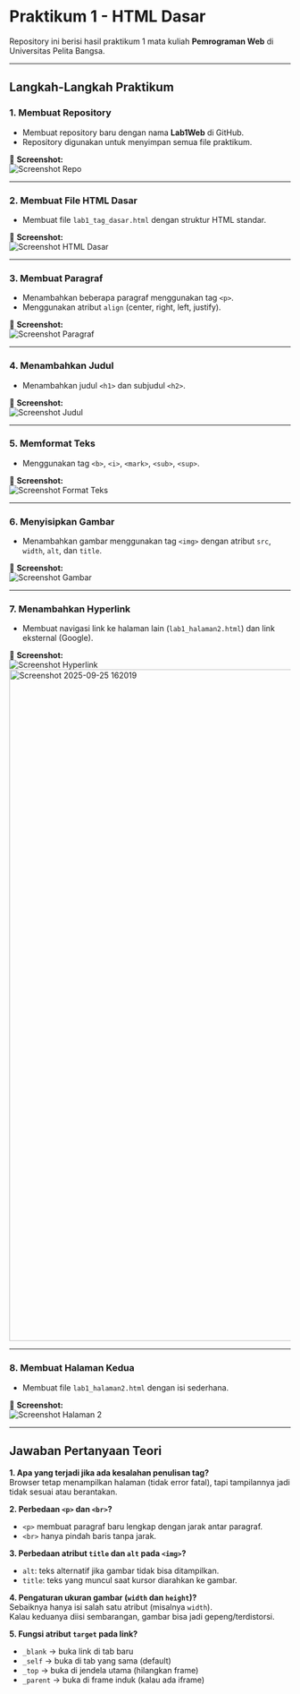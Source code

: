 # Praktikum 1 - HTML Dasar

Repository ini berisi hasil praktikum 1 mata kuliah **Pemrograman Web** di Universitas Pelita Bangsa.

---

## Langkah-Langkah Praktikum

### 1. Membuat Repository
- Membuat repository baru dengan nama **Lab1Web** di GitHub.  
- Repository digunakan untuk menyimpan semua file praktikum.  

📸 **Screenshot:**  
![Screenshot Repo](<img width="1920" height="1200" alt="Screenshot 2025-09-25 164143" src="https://github.com/user-attachments/assets/c3bbe833-19ae-4600-a74d-6b005ea098a7" />
)

---

### 2. Membuat File HTML Dasar
- Membuat file `lab1_tag_dasar.html` dengan struktur HTML standar.  

📸 **Screenshot:**  
![Screenshot HTML Dasar](<img width="1920" height="1200" alt="Screenshot 2025-09-25 164326" src="https://github.com/user-attachments/assets/c11893a7-80c2-4ff9-b7a4-8a2a0d600979" />
)

---

### 3. Membuat Paragraf
- Menambahkan beberapa paragraf menggunakan tag `<p>`.  
- Menggunakan atribut `align` (center, right, left, justify).  

📸 **Screenshot:**  
![Screenshot Paragraf](<img width="917" height="489" alt="Screenshot 2025-09-25 165150" src="https://github.com/user-attachments/assets/4f58cb3c-98df-4734-8a94-c4719ee9283c" />
)

---

### 4. Menambahkan Judul
- Menambahkan judul `<h1>` dan subjudul `<h2>`.  

📸 **Screenshot:**  
![Screenshot Judul](<img width="765" height="369" alt="Screenshot 2025-09-25 165343" src="https://github.com/user-attachments/assets/e52c2b83-94e2-4cdc-9a14-4cbcff6adafb" />
)

---

### 5. Memformat Teks
- Menggunakan tag `<b>`, `<i>`, `<mark>`, `<sub>`, `<sup>`.  

📸 **Screenshot:**  
![Screenshot Format Teks](<img width="783" height="199" alt="Screenshot 2025-09-25 165458" src="https://github.com/user-attachments/assets/9e09c039-91da-40a7-8ac6-878a79609813" />
)

---

### 6. Menyisipkan Gambar
- Menambahkan gambar menggunakan tag `<img>` dengan atribut `src`, `width`, `alt`, dan `title`.  

📸 **Screenshot:**  
![Screenshot Gambar](<img width="1258" height="263" alt="Screenshot 2025-09-25 170134" src="https://github.com/user-attachments/assets/f180d269-f68e-41d7-8fb3-afc788b13b20" />
)

---

### 7. Menambahkan Hyperlink
- Membuat navigasi link ke halaman lain (`lab1_halaman2.html`) dan link eksternal (Google).

📸 **Screenshot:**  
![Screenshot Hyperlink](<img width="805" height="224" alt="Screenshot 2025-09-25 170456" src="https://github.com/user-attachments/assets/0bd540c6-d706-403f-8ac6-86cbc3d277db" />
)
<img width="1920" height="1200" alt="Screenshot 2025-09-25 162019" src="https://github.com/user-attachments/assets/475ee415-a26e-4a94-9fa4-1dd3b4b6db5a" />

---

### 8. Membuat Halaman Kedua
- Membuat file `lab1_halaman2.html` dengan isi sederhana.  

📸 **Screenshot:**  
![Screenshot Halaman 2](<img width="1920" height="1200" alt="Screenshot 2025-09-25 162809" src="https://github.com/user-attachments/assets/a10fc74c-8572-4d22-b595-7b873b2edbd7" />
)

---

## Jawaban Pertanyaan Teori

**1. Apa yang terjadi jika ada kesalahan penulisan tag?**  
Browser tetap menampilkan halaman (tidak error fatal), tapi tampilannya jadi tidak sesuai atau berantakan.

**2. Perbedaan `<p>` dan `<br>`?**  
- `<p>` membuat paragraf baru lengkap dengan jarak antar paragraf.  
- `<br>` hanya pindah baris tanpa jarak.

**3. Perbedaan atribut `title` dan `alt` pada `<img>`?**  
- `alt`: teks alternatif jika gambar tidak bisa ditampilkan.  
- `title`: teks yang muncul saat kursor diarahkan ke gambar.

**4. Pengaturan ukuran gambar (`width` dan `height`)?**  
Sebaiknya hanya isi salah satu atribut (misalnya `width`).  
Kalau keduanya diisi sembarangan, gambar bisa jadi gepeng/terdistorsi.

**5. Fungsi atribut `target` pada link?**  
- `_blank` → buka link di tab baru  
- `_self` → buka di tab yang sama (default)  
- `_top` → buka di jendela utama (hilangkan frame)  
- `_parent` → buka di frame induk (kalau ada iframe)
